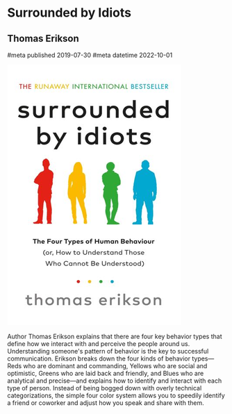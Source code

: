 # Surrounded by Idiots
## Thomas Erikson
#meta published 2019-07-30
#meta datetime 2022-10-01

![Surrounded by Idiots: The Four Types of Human Behavior and How to Effectively Communicate with Each in Business (and in Life)](covers/surrounded-by-idiots.jpg)

Author Thomas Erikson explains that there are four key behavior types that define
how we interact with and perceive the people around us. Understanding someone's
pattern of behavior is the key to successful communication.
Erikson breaks down the four kinds of behavior types—Reds who are dominant and
commanding, Yellows who are social and optimistic, Greens who are laid back and
friendly, and Blues who are analytical and precise—and explains how to identify
and interact with each type of person. Instead of being bogged down with overly
 technical categorizations, the simple four color system allows you to speedily
 identify a friend or coworker and adjust how you speak and share with them.
